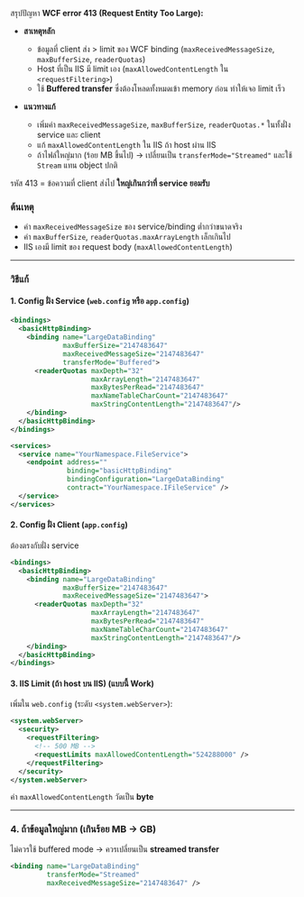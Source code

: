 สรุปปัญหา **WCF error 413 (Request Entity Too Large):**

* **สาเหตุหลัก**

  * ข้อมูลที่ client ส่ง > limit ของ WCF binding (`maxReceivedMessageSize`, `maxBufferSize`, `readerQuotas`)
  * Host ที่เป็น IIS มี limit เอง (`maxAllowedContentLength` ใน `<requestFiltering>`)
  * ใช้ **Buffered transfer** ซึ่งต้องโหลดทั้งหมดเข้า memory ก่อน ทำให้เจอ limit เร็ว

* **แนวทางแก้**

  * เพิ่มค่า `maxReceivedMessageSize`, `maxBufferSize`, `readerQuotas.*` ในทั้งฝั่ง service และ client
  * แก้ `maxAllowedContentLength` ใน IIS ถ้า host ผ่าน IIS
  * ถ้าไฟล์ใหญ่มาก (ร้อย MB ขึ้นไป) → เปลี่ยนเป็น `transferMode="Streamed"` และใช้ `Stream` แทน object ปกติ

รหัส 413 = ข้อความที่ client ส่งไป **ใหญ่เกินกว่าที่ service ยอมรับ**

### ต้นเหตุ

* ค่า `maxReceivedMessageSize` ของ service/binding ต่ำกว่าขนาดจริง
* ค่า `maxBufferSize`, `readerQuotas.maxArrayLength` เล็กเกินไป
* IIS เองมี limit ของ request body (`maxAllowedContentLength`)

---

### วิธีแก้

#### 1. Config ฝั่ง **Service** (`web.config` หรือ `app.config`)

```xml
<bindings>
  <basicHttpBinding>
    <binding name="LargeDataBinding"
             maxBufferSize="2147483647"
             maxReceivedMessageSize="2147483647"
             transferMode="Buffered">
      <readerQuotas maxDepth="32"
                    maxArrayLength="2147483647"
                    maxBytesPerRead="2147483647"
                    maxNameTableCharCount="2147483647"
                    maxStringContentLength="2147483647"/>
    </binding>
  </basicHttpBinding>
</bindings>

<services>
  <service name="YourNamespace.FileService">
    <endpoint address=""
              binding="basicHttpBinding"
              bindingConfiguration="LargeDataBinding"
              contract="YourNamespace.IFileService" />
  </service>
</services>
```

#### 2. Config ฝั่ง **Client** (`app.config`)

ต้องตรงกับฝั่ง service

```xml
<bindings>
  <basicHttpBinding>
    <binding name="LargeDataBinding"
             maxBufferSize="2147483647"
             maxReceivedMessageSize="2147483647">
      <readerQuotas maxDepth="32"
                    maxArrayLength="2147483647"
                    maxBytesPerRead="2147483647"
                    maxNameTableCharCount="2147483647"
                    maxStringContentLength="2147483647"/>
    </binding>
  </basicHttpBinding>
</bindings>
```

#### 3. IIS Limit (ถ้า host บน IIS) (แบบนี้ Work)

เพิ่มใน `web.config` (ระดับ `<system.webServer>`):

```xml
<system.webServer>
  <security>
    <requestFiltering>
      <!-- 500 MB -->
      <requestLimits maxAllowedContentLength="524288000" />
    </requestFiltering>
  </security>
</system.webServer>
```

ค่า `maxAllowedContentLength` วัดเป็น **byte**

---

### 4. ถ้าข้อมูลใหญ่มาก (เกินร้อย MB → GB)

ไม่ควรใช้ buffered mode → ควรเปลี่ยนเป็น **streamed transfer**

```xml
<binding name="LargeDataBinding"
         transferMode="Streamed"
         maxReceivedMessageSize="2147483647" />
```
